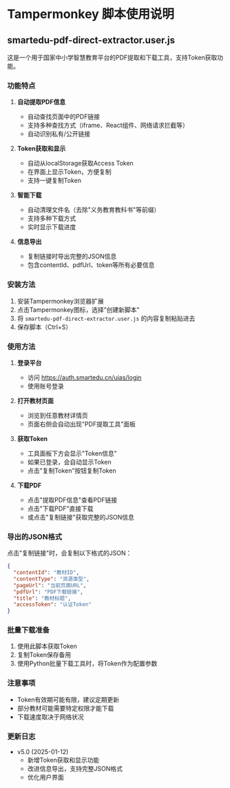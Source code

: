 # Tampermonkey 脚本使用说明

## smartedu-pdf-direct-extractor.user.js

这是一个用于国家中小学智慧教育平台的PDF提取和下载工具，支持Token获取功能。

### 功能特点

1. **自动提取PDF信息**
   - 自动查找页面中的PDF链接
   - 支持多种查找方式（iframe、React组件、网络请求拦截等）
   - 自动识别私有/公开链接

2. **Token获取和显示**
   - 自动从localStorage获取Access Token
   - 在界面上显示Token，方便复制
   - 支持一键复制Token

3. **智能下载**
   - 自动清理文件名（去除"义务教育教科书"等前缀）
   - 支持多种下载方式
   - 实时显示下载进度

4. **信息导出**
   - 复制链接时导出完整的JSON信息
   - 包含contentId、pdfUrl、token等所有必要信息

### 安装方法

1. 安装Tampermonkey浏览器扩展
2. 点击Tampermonkey图标，选择"创建新脚本"
3. 将 `smartedu-pdf-direct-extractor.user.js` 的内容复制粘贴进去
4. 保存脚本（Ctrl+S）

### 使用方法

1. **登录平台**
   - 访问 https://auth.smartedu.cn/uias/login
   - 使用账号登录

2. **打开教材页面**
   - 浏览到任意教材详情页
   - 页面右侧会自动出现"PDF提取工具"面板

3. **获取Token**
   - 工具面板下方会显示"Token信息"
   - 如果已登录，会自动显示Token
   - 点击"复制Token"按钮复制Token

4. **下载PDF**
   - 点击"提取PDF信息"查看PDF链接
   - 点击"下载PDF"直接下载
   - 或点击"复制链接"获取完整的JSON信息

### 导出的JSON格式

点击"复制链接"时，会复制以下格式的JSON：

```json
{
  "contentId": "教材ID",
  "contentType": "资源类型",
  "pageUrl": "当前页面URL",
  "pdfUrl": "PDF下载链接",
  "title": "教材标题",
  "accessToken": "认证Token"
}
```

### 批量下载准备

1. 使用此脚本获取Token
2. 复制Token保存备用
3. 使用Python批量下载工具时，将Token作为配置参数

### 注意事项

- Token有效期可能有限，建议定期更新
- 部分教材可能需要特定权限才能下载
- 下载速度取决于网络状况

### 更新日志

- v5.0 (2025-01-12)
  - 新增Token获取和显示功能
  - 改进信息导出，支持完整JSON格式
  - 优化用户界面